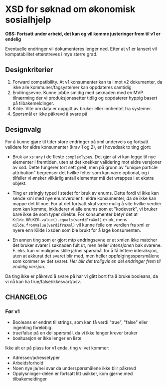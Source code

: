 XSD for søknad om økonomisk sosialhjelp
=======================================

**OBS: Fortsatt under arbeid, det kan og vil komme justeringer frem til v1 er endelig**

Eventuelle endringer vil dokumenteres lenger ned. Etter at v1 er lansert vil kompatabilitet etterstreves i mye større grad.

Designkriterier
----------

1. Forward compatibility. At v1 konsumenter kan ta i mot v2 dokumenter, da ikke alle kommuner/fagsystemer kan oppdateres samtidig
2. Endringsevne. Kunne jobbe smidig med søknaden med en MVP tilnærming der vi produksjonssetter tidlig og oppdaterer hyppig basert på tilbakemeldinger.
3. Kilde. Vite om data er oppgitt av bruker eller innhentet fra systemer.
4. Spørsmål er ikke påkrevd å svare på

Designvalg
----------

For å kunne gjøre til tider store endringer på xml underveis og fortsatt validere for eldre konsumenter (krav 1 og 2), er i hovedsak to ting gjort:
* Bruk av `xs:any` i de fleste `complexType`s. Det gjør at vi kan legge til nye elementer i fremtiden, uten at det knekker validering mot eldre versjoner av xsd.
Dette fungerer tort sett greit, men på grunn av "unique particle attribution" begrenser det hvilke felter som kan være optional, og i tilfeller vi ønsker
vilkårlig antall elementer må det wrappes i et ekstra objekt.

* Ting er stringly typed i stedet for bruk av enums. Dette fordi vi ikke kan sende xml med nye enumverdier til eldre konsumenter, da de ikke kan mappe det til noe.
For at det fortsatt skal være mulig å vite hvilke verdier som kan komme, inkluderer vi alle enums som et "kodeverk", vi bruker bare ikke de som typer direkte.
For konsumenter betyr det at `Kilde.BRUKER.value().equals(verdiFraXml)` er ok, mens `Kilde.fromValue(verdifraXml)` vil kunne feile om verdien fra xml er nyere enn Kilde i xsden som ble brukt
for å lage konsumenten.

* En annen ting som er gjort mtp endringsevne er at xmlen ikke matcher det bruker svarer i søknaden fult ut, men heller *intensjonen* bak svarene.
F. eks. kan vi muligens stille ja/nei spørsmål for å få lettere interaksjon, uten at akkurat det svaret blir med, men heller oppfølgingsspørsmålene som kommer av det svaret. 
*Her blir det troligvis en del endringer frem til endelig versjon*.

Da ting ikke er påkrevd å svare på har vi gått bort fra å bruke booleans, da vi nå kan ha true/false/ikkesvart/osv.

CHANGELOG
---------


### Før v1
* Booleans er endret til strings, som kan få verdi "true", "false" eller ingenting foreløbig.
* true/false på en del spørsmål, da vi ikke lenger krever bruker
* bosituasjon er ikke lenger en liste

Ikke alt er på plass for v1 enda, ting vi vet kommer:
* Adresser/adressetyper
* Arbeidsforhold
* Noen nye ja/nei svar da underspørsmålene ikke blir påkrevd
* Opplysninger-delen er fortsatt litt usikker, kom gjerne med tilbakemeldinger
